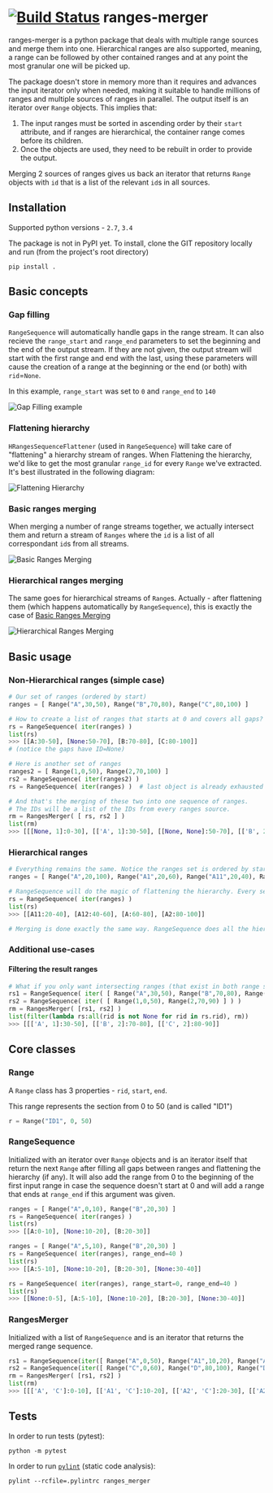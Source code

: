 
[![Build Status](https://travis-ci.org/zachmoshe/ranges-merger.svg?branch=master)](https://travis-ci.org/zachmoshe/ranges-merger)
ranges-merger
=============

ranges-merger is a python package that deals with multiple range sources and merge them into one. Hierarchical ranges are also supported, meaning, a range can be followed by other contained ranges and at any point the most granular one will be picked up. 

The package doesn't store in memory more than it requires and advances the input iterator only when needed, making it suitable to handle millions of ranges and multiple sources of ranges in parallel. The output itself is an iterator over `Range` objects. This implies that:

1. The input ranges must be sorted in ascending order by their `start` attribute, and if ranges are hierarchical, the container range comes before its children.
2. Once the objects are used, they need to be rebuilt in order to provide the output. 

Merging 2 sources of ranges gives us back an iterator that returns `Range` objects with `id` that is a list of the relevant `id`s in all sources.


## Installation 
Supported python versions - `2.7`, `3.4`

The package is not in PyPI yet. To install, clone the GIT repository locally and run (from the project's root directory)
```
pip install .
```

## Basic concepts
### Gap filling
`RangeSequence` will automatically handle gaps in the range stream. It can also recieve the `range_start` and `range_end` parameters to set the beginning and the end of the output stream. If they are not given, the output stream will start with the first range and end with the last, using these parameters will cause the creation of a range at the beginning or the end (or both) with `rid`=`None`.

In this example, `range_start` was set to `0` and `range_end` to `140`

![Gap Filling example](http://zachmoshe.github.io/ranges-merger/images/gap_filling.svg)

### Flattening hierarchy
`HRangesSequenceFlattener` (used in `RangeSequence`) will take care of "flattening" a hierarchy stream of ranges. When Flattening the hierarchy, we'd like to get the most granular `range_id` for every `Range` we've extracted. It's best illustrated in the following diagram:

![Flattening Hierarchy](http://zachmoshe.github.io/ranges-merger/images/flattening_hierarchy.svg)

### Basic ranges merging
When merging a number of range streams together, we actually intersect them and return a stream of `Ranges` where the `id` is a list of all correspondant `id`s from all streams.

![Basic Ranges Merging](http://zachmoshe.github.io/ranges-merger/images/basic_merging.svg)

### Hierarchical ranges merging
The same goes for hierarchical streams of `Range`s. Actually - after flattening them (which happens automatically by `RangeSequence`), this is exactly the case of [Basic Ranges Merging](#basic-ranges-merging)

![Hierarchical Ranges Merging](http://zachmoshe.github.io/ranges-merger/images/hierarchical_merging.svg)



## Basic usage

### Non-Hierarchical ranges (simple case)
```python
# Our set of ranges (ordered by start)
ranges = [ Range("A",30,50), Range("B",70,80), Range("C",80,100) ]

# How to create a list of ranges that starts at 0 and covers all gaps?
rs = RangeSequence( iter(ranges) )
list(rs)
>>> [[A:30-50], [None:50-70], [B:70-80], [C:80-100]]
# (notice the gaps have ID=None)

# Here is another set of ranges
ranges2 = [ Range(1,0,50), Range(2,70,100) ]
rs2 = RangeSequence( iter(ranges2) )
rs = RangeSequence( iter(ranges) )  # last object is already exhausted

# And that's the merging of these two into one sequence of ranges.
# The IDs will be a list of the IDs from every ranges source.
rm = RangesMerger( [ rs, rs2 ] )
list(rm)
>>> [[[None, 1]:0-30], [['A', 1]:30-50], [[None, None]:50-70], [['B', 2]:70-80], [['C', 2]:80-100]] 
```
### Hierarchical ranges
```python
# Everything remains the same. Notice the ranges set is ordered by start and goes from the larger to the smaller range (building a pyramid shape..)
ranges = [ Range("A",20,100), Range("A1",20,60), Range("A11",20,40), Range("A12",40,60), Range("A2",80,100) ]

# RangeSequence will do the magic of flattening the hierarchy. Every segment will get the most granular ID.
rs = RangeSequence( iter(ranges) )
list(rs)
>>> [[A11:20-40], [A12:40-60], [A:60-80], [A2:80-100]]

# Merging is done exactly the same way. RangeSequence does all the hierarchy uplift, RangesMerger doesn't care if the inputs are hierarchical or not
```

### Additional use-cases
#### Filtering the result ranges
```python
# What if you only want intersecting ranges (that exist in both range sources)?
rs1 = RangeSequence( iter( [ Range("A",30,50), Range("B",70,80), Range("C",80,100) ] ) )
rs2 = RangeSequence( iter( [ Range(1,0,50), Range(2,70,90) ] ) )
rm = RangesMerger( [rs1, rs2] )
list(filter(lambda rs:all(rid is not None for rid in rs.rid), rm))
>>> [[['A', 1]:30-50], [['B', 2]:70-80], [['C', 2]:80-90]]
```

## Core classes

### Range
A `Range` class has 3 properties - `rid`, `start`, `end`.

This range represents the section from 0 to 50 (and is called "ID1")
```python
r = Range("ID1", 0, 50)
```

### RangeSequence
Initialized with an iterator over `Range` objects and is an iterator itself that return the next `Range` after filling all gaps between ranges and flattening the hierarchy (if any). It will also add the range from 0 to the beginning of the first input range in case the sequence doesn't start at 0 and will add a range that ends at `range_end` if this argument was given.

```python
ranges = [ Range("A",0,10), Range("B",20,30) ]
rs = RangeSequence( iter(ranges) )
list(rs)
>>> [[A:0-10], [None:10-20], [B:20-30]]

ranges = [ Range("A",5,10), Range("B",20,30) ]
rs = RangeSequence( iter(ranges), range_end=40 )
list(rs)
>>> [[A:5-10], [None:10-20], [B:20-30], [None:30-40]]

rs = RangeSequence( iter(ranges), range_start=0, range_end=40 )
list(rs)
>>> [[None:0-5], [A:5-10], [None:10-20], [B:20-30], [None:30-40]]

```

### RangesMerger
Initialized with a list of `RangeSequence` and is an iterator that returns the merged range sequence.

```python
rs1 = RangeSequence(iter([ Range("A",0,50), Range("A1",10,20), Range("A2",20,50), Range("A21",30,40), Range("B",50,100) ]))
rs2 = RangeSequence(iter([ Range("C",0,60), Range("D",80,100), Range("D1",90,100) ]))
rm = RangesMerger( [rs1, rs2] )
list(rm)
>>> [[['A', 'C']:0-10], [['A1', 'C']:10-20], [['A2', 'C']:20-30], [['A21', 'C']:30-40], [['A2', 'C']:40-50], [['B', 'C']:50-60], [['B', None]:60-80], [['B', 'D']:80-90], [['B', 'D1']:90-100]] 
```

## Tests
In order to run tests (pytest):
```
python -m pytest
```

In order to run [`pylint`](http://www.pylint.org) (static code analysis):
```
pylint --rcfile=.pylintrc ranges_merger
```
